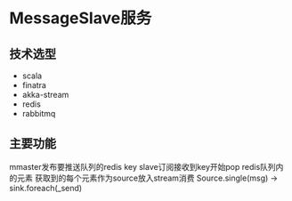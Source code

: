 # MessageSlave服务

## 技术选型
- scala
- finatra
- akka-stream
- redis
- rabbitmq

## 主要功能
mmaster发布要推送队列的redis key
slave订阅接收到key开始pop redis队列内的元素
获取到的每个元素作为source放入stream消费
Source.single(msg) -> sink.foreach(_send)
